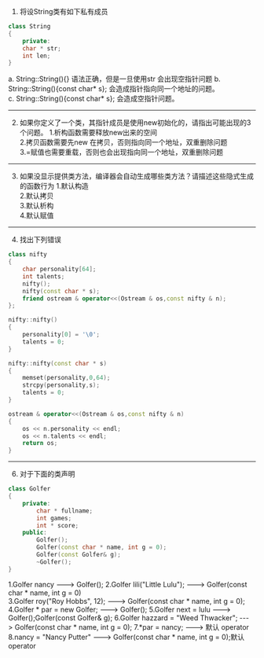 1. 将设String类有如下私有成员
```cpp
class String
{
    private:
    char * str;
    int len;
}
```
a. String::String(){} 语法正确，但是一旦使用str 会出现空指针问题 
b. String::String(){const char* s}; 会造成指针指向同一个地址的问题。  
c. String::String(){const char* s}; 会造成空指针问题。

---

2. 如果你定义了一个类，其指针成员是使用new初始化的，请指出可能出现的3个问题。
1.析构函数需要释放new出来的空间  
2.拷贝函数需要先new 在拷贝，否则指向同一个地址，双重删除问题  
3.=赋值也需要重载，否则也会出现指向同一个地址，双重删除问题  

---

3. 如果没显示提供类方法，编译器会自动生成哪些类方法？请描述这些隐式生成的函数行为
1.默认构造  
2.默认拷贝  
3.默认析构  
4.默认赋值  

---

4. 找出下列错误
```cpp
class nifty
{
    char personality[64];
    int talents;
    nifty();
    nifty(const char * s);
    friend ostream & operator<<(Ostream & os,const nifty & n);
};

nifty::nifty()
{
    personality[0] = '\0';
    talents = 0; 
}

nifty::nifty(const char * s)
{
    memset(personality,0,64);
    strcpy(personality,s);
    talents = 0;
}

ostream & operator<<(Ostream & os,const nifty & n)
{
    os << n.personality << endl;
    os << n.talents << endl;
    return os;
}
```

---

6. 对于下面的类声明
```cpp
class Golfer
{
    private:
        char * fullname;
        int games;
        int * score;
    public:
        Golfer();
        Golfer(const char * name, int g = 0);
        Golfer(const Golfer& g);
        ~Golfer();
}
```
1.Golfer nancy                      --->    Golfer();
2.Golfer lili("Little Lulu");       --->    Golfer(const char * name, int g = 0)   
3.Golfer roy("Roy Hobbs", 12);      --->    Golfer(const char * name, int g = 0);
4.Golfer * par = new Golfer;        --->    Golfer();
5.Golfer next = lulu                --->    Golfer();Golfer(const Golfer& g);
6.Golfer hazzard = "Weed Thwacker"; --->    Golfer(const char * name, int g = 0);
7.*par = nancy;                     --->    默认 operator
8.nancy = "Nancy Putter"            --->    Golfer(const char * name, int g = 0);默认 operator